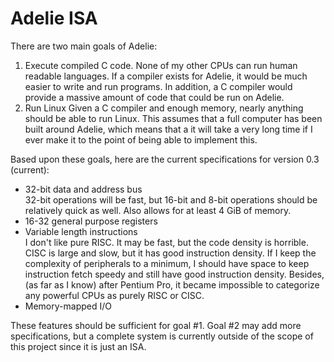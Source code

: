 # Adelie ISA

There are two main goals of Adelie:
1. Execute compiled C code.
    None of my other CPUs can run human readable languages. If a compiler exists for Adelie, it would be much easier to write and run programs. In addition, a C compiler would provide a massive amount of code that could be run on Adelie.
2. Run Linux
    Given a C compiler and enough memory, nearly anything should be able to run Linux. This assumes that a full computer has been built around Adelie, which means that a it will take a very long time if I ever make it to the point of being able to implement this.

Based upon these goals, here are the current specifications for version 0.3 (current):

* 32-bit data and address bus  
    32-bit operations will be fast, but 16-bit and 8-bit operations should be relatively quick as well. Also allows for at least 4 GiB of memory.
* 16-32 general purpose registers  
* Variable length instructions  
    I don't like pure RISC. It may be fast, but the code density is horrible. CISC is large and slow, but it has good instruction density. If I keep the complexity of peripherals to a minimum, I should have space to keep instruction fetch speedy and still have good instruction density. Besides, (as far as I know) after Pentium Pro, it became impossible to categorize any powerful CPUs as purely RISC or CISC.
* Memory-mapped I/O

These features should be sufficient for goal #1. Goal #2 may add more specifications, but a complete system is currently outside of the scope of this project since it is just an ISA.

